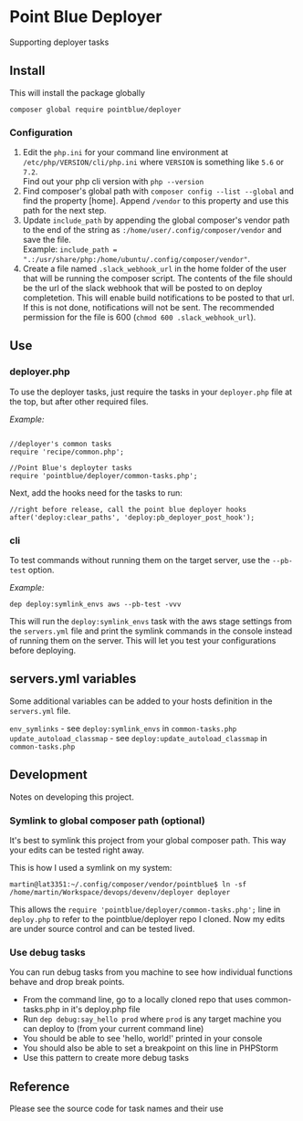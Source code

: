 # Point Blue Deployer  

Supporting deployer tasks

## Install  

This will install the package globally   

`composer global require pointblue/deployer`  

### Configuration  

  1. Edit the `php.ini` for your command line environment at `/etc/php/VERSION/cli/php.ini` where 
  `VERSION` is something like `5.6` or `7.2`.  
  Find out your php cli version with `php --version`
  2. Find composer's global path with `composer config --list --global` and find the property \[home\].
  Append `/vendor` to this property and use this path for the next step.
  3. Update `include_path` by appending the global composer's vendor path to the end of the string 
  as `:/home/user/.config/composer/vendor` and save the file.  
  Example: `include_path = ".:/usr/share/php:/home/ubuntu/.config/composer/vendor"`. 
  4. Create a file named `.slack_webhook_url` in the home folder of the user that will be running the composer script.
  The contents of the file should be the url of the slack webhook that will be posted to on deploy completetion. 
  This will enable build notifications to be posted to that url. If this is not done, notifications will not be sent.
  The recommended permission for the file is 600 (`chmod 600 .slack_webhook_url`).  
  
## Use  

### deployer.php  

To use the deployer tasks, just require the tasks in your `deployer.php` file at the top, but after other
required files.  

*Example:*  
```

//deployer's common tasks
require 'recipe/common.php';

//Point Blue's deployter tasks
require 'pointblue/deployer/common-tasks.php';
```

Next, add the hooks need for the tasks to run:  

```
//right before release, call the point blue deployer hooks
after('deploy:clear_paths', 'deploy:pb_deployer_post_hook');
```

### cli  

To test commands without running them on the target server, use the `--pb-test` option.  
 
*Example:* 

`dep deploy:symlink_envs aws --pb-test -vvv`  

This will run the `deploy:symlink_envs` task with the aws stage settings from the `servers.yml` file and
print the symlink commands in the console instead of running them on the server. This will let you test
your configurations before deploying.

## servers.yml variables

Some additional variables can be added to your hosts definition in the `servers.yml` file.

`env_symlinks` - see `deploy:symlink_envs` in `common-tasks.php`  
`update_autoload_classmap` - see `deploy:update_autoload_classmap` in `common-tasks.php`

## Development  

Notes on developing this project.

### Symlink to global composer path (optional)

It's best to symlink this project from your global composer path. This way your edits can be tested right away.  

This is how I used a symlink on my system:  
```
martin@lat3351:~/.config/composer/vendor/pointblue$ ln -sf /home/martin/Workspace/devops/devenv/deployer deployer
```

This allows the `require 'pointblue/deployer/common-tasks.php';` line in `deploy.php` to refer to the pointblue/deployer
repo I cloned. Now my edits are under source control and can be tested lived.  

### Use debug tasks  

You can run debug tasks from you machine to see how individual functions behave and drop break points.  

  - From the command line, go to a locally cloned repo that uses common-tasks.php in it's deploy.php file
  - Run `dep debug:say_hello prod` where `prod` is any target machine you can deploy to (from your current command line)
  - You should be able to see 'hello, world!' printed in your console
  - You should also be able to set a breakpoint on this line in PHPStorm
  - Use this pattern to create more debug tasks
  



## Reference  

Please see the source code for task names and their use  
